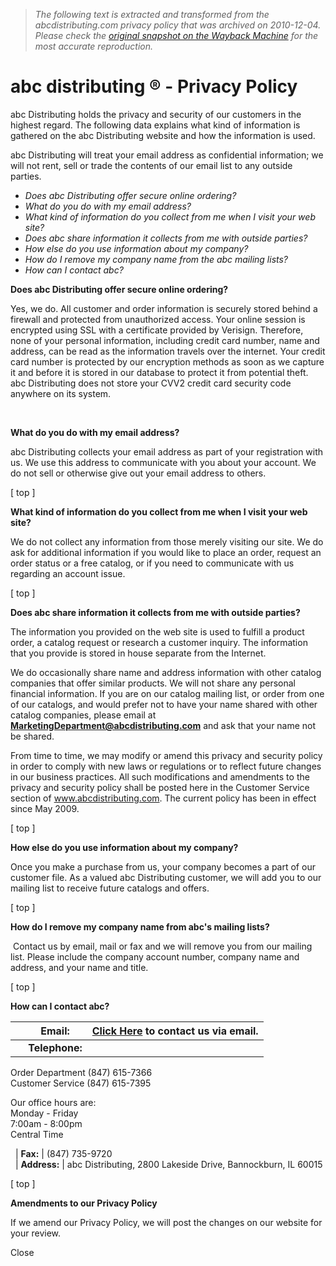 > *The following text is extracted and transformed from the abcdistributing.com privacy policy that was archived on 2010-12-04. Please check the [original snapshot on the Wayback Machine](https://web.archive.org/web/20101204182955id_/http%3A//www.abcdistributing.com/abc/privacypolicy.asp) for the most accurate reproduction.*

# abc distributing ® - Privacy Policy

abc Distributing holds the privacy and security of our customers in the highest regard. The following data explains what kind of information is gathered on the abc Distributing website and how the information is used.

abc Distributing will treat your email address as confidential information; we will not rent, sell or trade the contents of our email list to any outside parties.

  * _Does abc Distributing offer secure online ordering?_
  * _What do you do with my email address?_
  * _What kind of information do you collect from me when I visit your web site?_
  * _Does abc share information it collects from me with outside parties?_
  * _How else do you use information about my company?_
  * _How do I remove my company name from the abc mailing lists?_
  * _How can I contact abc?_



**Does abc Distributing offer secure online ordering?**

Yes, we do. All customer and order information is securely stored behind a firewall and protected from unauthorized access. Your online session is encrypted using SSL with a certificate provided by Verisign. Therefore, none of your personal information, including credit card number, name and address, can be read as the information travels over the internet. Your credit card number is protected by our encryption methods as soon as we capture it and before it is stored in our database to protect it from potential theft. abc Distributing does not store your CVV2 credit card security code anywhere on its system.

[](https://www.scanalert.com/RatingVerify?ref=www.abcdistributing.com)     

**What do you do with my email address?**

abc Distributing collects your email address as part of your registration with us. We use this address to communicate with you about your account. We do not sell or otherwise give out your email address to others.

[ top ]

**What kind of information do you collect from me when I visit your web site?**

We do not collect any information from those merely visiting our site. We do ask for additional information if you would like to place an order, request an order status or a free catalog, or if you need to communicate with us regarding an account issue.

[ top ]

**Does abc share information it collects from me with outside parties?**

The information you provided on the web site is used to fulfill a product order, a catalog request or research a customer inquiry. The information that you provide is stored in house separate from the Internet.

We do occasionally share name and address information with other catalog companies that offer similar products. We will not share any personal financial information. If you are on our catalog mailing list, or order from one of our catalogs, and would prefer not to have your name shared with other catalog companies, please email at **MarketingDepartment@abcdistributing.com** and ask that your name not be shared.

From time to time, we may modify or amend this privacy and security policy in order to comply with new laws or regulations or to reflect future changes in our business practices. All such modifications and amendments to the privacy and security policy shall be posted here in the Customer Service section of www.abcdistributing.com. The current policy has been in effect since May 2009.

[ top ]

**How else do you use information about my company?**

Once you make a purchase from us, your company becomes a part of our customer file. As a valued abc Distributing customer, we will add you to our mailing list to receive future catalogs and offers.

[ top ]

**How do I remove my company name from abc's mailing lists?**

 Contact us by email, mail or fax and we will remove you from our mailing list. Please include the company account number, company name and address, and your name and title.

[ top ]

**How can I contact abc?**

  |  **Email:** |  [Click Here](https://web.archive.org/home/custserv/contact.asp) to contact us via email.  
---|---|---  
  |  **Telephone:** | 

Order Department (847) 615-7366   
Customer Service (847) 615-7395 

Our office hours are:  
Monday - Friday  
7:00am - 8:00pm  
Central Time  
  
  |  **Fax:** |  (847) 735-9720   
  |  **Address:** |  abc Distributing, 2800 Lakeside Drive, Bannockburn, IL 60015   
  
[ top ]

**Amendments to our Privacy Policy**

If we amend our Privacy Policy, we will post the changes on our website for your review.

Close
